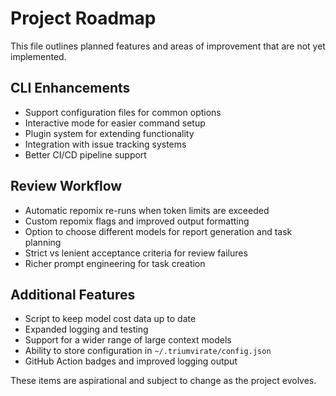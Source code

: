 # Project Roadmap

This file outlines planned features and areas of improvement that are not yet implemented.

## CLI Enhancements

- Support configuration files for common options
- Interactive mode for easier command setup
- Plugin system for extending functionality
- Integration with issue tracking systems
- Better CI/CD pipeline support

## Review Workflow

- Automatic repomix re-runs when token limits are exceeded
- Custom repomix flags and improved output formatting
- Option to choose different models for report generation and task planning
- Strict vs lenient acceptance criteria for review failures
- Richer prompt engineering for task creation

## Additional Features

- Script to keep model cost data up to date
- Expanded logging and testing
- Support for a wider range of large context models
- Ability to store configuration in `~/.triumvirate/config.json`
- GitHub Action badges and improved logging output

These items are aspirational and subject to change as the project evolves.
